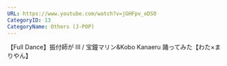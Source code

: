 ```yaml
---
URL: https://www.youtube.com/watch?v=jGHFpv_oDS0
CategoryID: 13
CategoryName: Others (J-POP)
---
```


【Full Dance】振付師が III / 宝鐘マリン&Kobo Kanaeru 踊ってみた【わた×まりやん】
